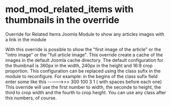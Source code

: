 # mod_mod_related_items with thumbnails in the override
Override for Related Items Joomla Module to show any articles images with a link in the module

With this override is possible to show the "first image of the article" or the "intro image" or the "full article image".
This override create a cache of the images in the default Joomla cache directory.
The default configuration for the thumbnail is 360px in the width, 240px in the height and 16:9 crop proportion.
This configuration can be replaced using the class sufix in the module to reconfigure. For example: in the begins of the class sufix field enter some like this ----->>> 300 100 3 1 ( with spaces before each one)
This override will use the first number to width, the seconde to height, the third to crop width and the fourth to crop height.
You can use any class after this numbers, of course.
